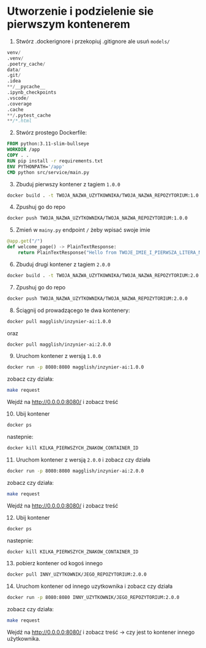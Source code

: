 # Utworzenie i podzielenie sie pierwszym kontenerem

1. Stwórz .dockerignore i przekopiuj .gitignore ale usuń `models/`

```d
venv/  
.venv/  
.poetry_cache/  
data/  
.git/  
.idea  
**/__pycache__  
.ipynb_checkpoints  
.vscode/  
.coverage  
.cache  
**/.pytest_cache  
**/*.html
```

2. Stwórz prostego Dockerfile:

```Dockerfile
FROM python:3.11-slim-bullseye  
WORKDIR /app  
COPY . .  
RUN pip install -r requirements.txt  
ENV PYTHONPATH='/app'  
CMD python src/service/main.py
```

3. Zbuduj pierwszy kontener z tagiem `1.0.0`

```bash
docker build . -t TWOJA_NAZWA_UZYTKOWNIKA/TWOJA_NAZWA_REPOZYTORIUM:1.0.0
```

4. Zpushuj go do repo

```bash
docker push TWOJA_NAZWA_UZYTKOWNIKA/TWOJA_NAZWA_REPOZYTORIUM:1.0.0
```

5. Zmień w `mainy.py` endpoint `/` żeby wpisać swoje imie

```python
@app.get("/")  
def welcome_page() -> PlainTextResponse:  
    return PlainTextResponse("Hello from TWOJE_IMIE_I_PIERWSZA_LITERA_NAZWISKA")
```

6. Zbuduj drugi kontener z tagiem `2.0.0`

```bash
docker build . -t TWOJA_NAZWA_UZYTKOWNIKA/TWOJA_NAZWA_REPOZYTORIUM:2.0.0
```

7. Zpushuj go do repo

```bash
docker push TWOJA_NAZWA_UZYTKOWNIKA/TWOJA_NAZWA_REPOZYTORIUM:2.0.0
```

8. Ściągnij od prowadzącego te dwa kontenery:

```bash
docker pull magglish/inzynier-ai:1.0.0
```

oraz

```bash
docker pull magglish/inzynier-ai:2.0.0
```

9. Uruchom kontener z wersją `1.0.0`

```bash
docker run -p 8080:8080 magglish/inzynier-ai:1.0.0
```

zobacz czy działa:

```bash
make request
```

Wejdź na http://0.0.0.0:8080/ i zobacz treść

10. Ubij kontener

```bash
docker ps
```

nastepnie:

```bash
docker kill KILKA_PIERWSZYCH_ZNAKOW_CONTAINER_ID
```

11. Uruchom kontener z wersją `2.0.0` i zobacz czy działa

```bash
docker run -p 8080:8080 magglish/inzynier-ai:2.0.0
```

zobacz czy działa:

```bash
make request
```

Wejdź na http://0.0.0.0:8080/ i zobacz treść

12. Ubij kontener

```bash
docker ps
```

nastepnie:

```bash
docker kill KILKA_PIERWSZYCH_ZNAKOW_CONTAINER_ID
```

13. pobierz kontener od kogoś innego

```bash
docker pull INNY_UZYTKOWNIK/JEGO_REPOZYTORIUM:2.0.0
```

14. Uruchom kontener od innego uzytkownika i zobacz czy działa

```bash
docker run -p 8080:8080 INNY_UZYTKOWNIK/JEGO_REPOZYTORIUM:2.0.0
```

zobacz czy działa:

```bash
make request
```

Wejdź na http://0.0.0.0:8080/ i zobacz treść -> czy jest to kontener innego użytkownika.